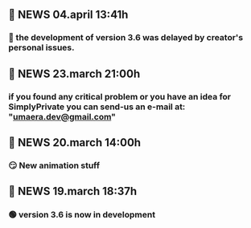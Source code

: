 ## 📰 NEWS 04.april 13:41h
### 🔴 the development of version 3.6 was delayed by creator's personal issues.


## 📰 NEWS 23.march 21:00h
### if you found any critical problem or you have an idea for SimplyPrivate you can send-us an e-mail at: "umaera.dev@gmail.com"

## 📰 NEWS 20.march 14:00h
### 😏 New animation stuff 

## 📰 NEWS 19.march 18:37h
### 🟢 version 3.6 is now in development
